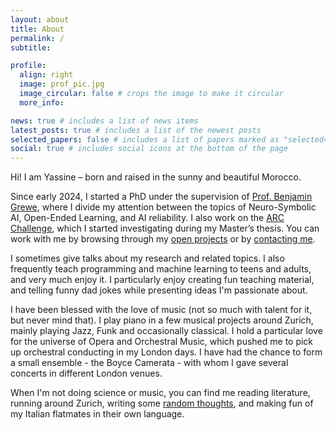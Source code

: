 ```yaml
---
layout: about
title: About
permalink: /
subtitle: 

profile:
  align: right
  image: prof_pic.jpg
  image_circular: false # crops the image to make it circular
  more_info:

news: true # includes a list of news items
latest_posts: true # includes a list of the newest posts
selected_papers: false # includes a list of papers marked as "selected={true}"
social: true # includes social icons at the bottom of the page
---
```


Hi! I am Yassine – born and raised in the sunny and beautiful Morocco.

Since early 2024, I started a PhD under the supervision of [Prof. Benjamin Grewe](https://grewelab.org/biography/), where I divide my attention between the topics of Neuro-Symbolic AI, Open-Ended Learning, and AI reliability. I also work on the [ARC Challenge](https://www.kaggle.com/c/abstraction-and-reasoning-challenge), which I started investigating during my Master’s thesis. You can work with me by browsing through my [open projects](/open-projects/) or by <a href="mailto:ytaoudi@student.ethz.ch">contacting me</a>. 

I sometimes give talks about my research and related topics. I also frequently teach programming and machine learning to teens and adults, and very much enjoy it. I particularly enjoy creating fun teaching material, and telling funny dad jokes while presenting ideas I'm passionate about.  

I have been blessed with the love of music (not so much with talent for it, but never mind that). I play piano in a few musical projects around Zurich, mainly playing Jazz, Funk and occasionally classical. I hold a particular love for the universe of Opera and Orchestral Music, which pushed me to pick up orchestral conducting in my London days. I have had the chance to form a small ensemble - the Boyce Camerata - with whom I gave several concerts in different London venues.

When I'm not doing science or music, you can find me reading literature, running around Zurich, writing some [random thoughts](/writing/), and making fun of my Italian flatmates in their own language. 

<!-- In previous professional & academic lives, I have been a [Neural Systems Computation](https://ethz.ch/en/studies/master/degree-programmes/engineering-sciences/neural-systems-and-computation.html) master student at ETH Zurich (2021-2023); a tech project manager for a [Moroccan company](https://www.bricodeco.ma/) (2021); a (proudly) failed startup-er (2020), a Machine Learning Engineer at a [maritime data analysis company](https://www.siriusinsight.ai/) (2019-2020), and a [Biomedical Engineer](https://www.kcl.ac.uk/study/undergraduate/courses/biomedical-engineering-beng) bachelor student at King’s College London (2016-2019). -->
